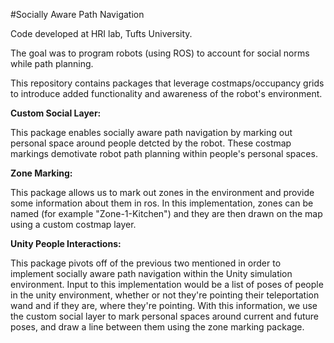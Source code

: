 #Socially Aware Path Navigation 

Code developed at HRI lab, Tufts University. 

The goal was to program robots (using ROS) to account for social norms while path planning. 

This repository contains packages that leverage costmaps/occupancy grids to introduce 
added functionality and awareness of the robot's environment. 

**Custom Social Layer:**

This package enables socially aware path navigation by marking out personal space
around people detcted by the robot. These costmap markings demotivate robot path 
planning within people's personal spaces. 


**Zone Marking:**

This package allows us to mark out zones in the environment and provide some information about them 
in ros. In this implementation, zones can be named (for example "Zone-1-Kitchen") and they are then 
drawn on the map using a custom costmap layer. 

**Unity People Interactions:**

This package pivots off of the previous two mentioned in order to implement socially aware 
path navigation within the Unity simulation environment. Input to this implementation would be
a list of poses of people in the unity environment, whether or not they're pointing their teleportation wand 
and if they are, where they're pointing. With this information, we use the custom social layer to mark 
personal spaces around current and future poses, and draw a line between them using the zone marking package. 


